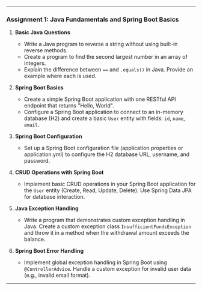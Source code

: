 ---

### **Assignment 1: Java Fundamentals and Spring Boot Basics**

1. **Basic Java Questions**
   - Write a Java program to reverse a string without using built-in reverse methods.
   - Create a program to find the second largest number in an array of integers.
   - Explain the difference between `==` and `.equals()` in Java. Provide an example where each is used.

2. **Spring Boot Basics**
   - Create a simple Spring Boot application with one RESTful API endpoint that returns "Hello, World".
   - Configure a Spring Boot application to connect to an in-memory database (H2) and create a basic `User` entity with fields: `id`, `name`, `email`.

3. **Spring Boot Configuration**
   - Set up a Spring Boot configuration file (application.properties or application.yml) to configure the H2 database URL, username, and password.

4. **CRUD Operations with Spring Boot**
   - Implement basic CRUD operations in your Spring Boot application for the `User` entity (Create, Read, Update, Delete). Use Spring Data JPA for database interaction.

5. **Java Exception Handling**
   - Write a program that demonstrates custom exception handling in Java. Create a custom exception class `InsufficientFundsException` and throw it in a method when the withdrawal amount exceeds the balance.

6. **Spring Boot Error Handling**
   - Implement global exception handling in Spring Boot using `@ControllerAdvice`. Handle a custom exception for invalid user data (e.g., invalid email format).

---